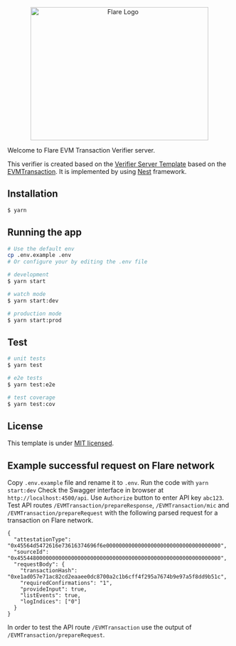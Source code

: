 <p align="center">
  <a href="https://flare.network/" target="blank"><img src="https://flare.network/wp-content/uploads/Artboard-1-1.svg" width="400" height="300" alt="Flare Logo" /></a>
</p>

Welcome to Flare EVM Transaction Verifier server.

This verifier is created based on the [Verifier Server Template](https://gitlab.com/flarenetwork/verifier-server-template) based on the [EVMTransaction](https://gitlab.com/flarenetwork/state-connector-protocol/-/blob/main/specs/attestations/active-types/EVMTransaction.md). It is implemented by using [Nest](https://github.com/nestjs/nest) framework.


## Installation

```bash
$ yarn
```

## Running the app

```bash
# Use the default env 
cp .env.example .env
# Or configure your by editing the .env file

# development
$ yarn start

# watch mode
$ yarn start:dev

# production mode
$ yarn start:prod
```

## Test

```bash
# unit tests
$ yarn test

# e2e tests
$ yarn test:e2e

# test coverage
$ yarn test:cov
```
## License

This template is under [MIT licensed](LICENSE).

## Example successful request on Flare network

Copy `.env.example` file and rename it to `.env`.
Run the code with `yarn start:dev`
Check the Swagger interface in browser at `http://localhost:4500/api`.
Use `Authorize` button to enter API key `abc123`. 
Test API routes `/EVMTransaction/prepareResponse`, `/EVMTransaction/mic` and `/EVMTransaction/prepareRequest` with the following parsed request for a transaction on Flare network.

```
{
  "attestationType": "0x45564d5472616e73616374696f6e000000000000000000000000000000000000",
  "sourceId": "0x4554480000000000000000000000000000000000000000000000000000000000",
  "requestBody": {
    "transactionHash": "0xe1ad057e71ac82cd2eaaee0dc8700a2c1b6cff4f295a7674b9e97a5f8dd9b51c",
    "requiredConfirmations": "1",
    "provideInput": true,
    "listEvents": true,
    "logIndices": ["0"]
  }
}
```

In order to test the API route `/EVMTransaction` use the output of `/EVMTransaction/prepareRequest`.